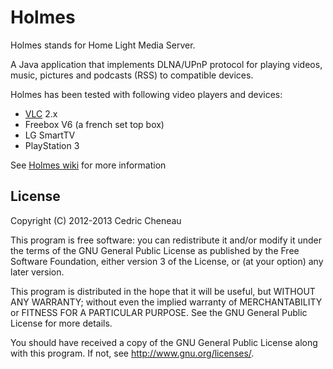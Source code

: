 Holmes
============================

Holmes stands for Home Light Media Server.

A Java application that implements DLNA/UPnP protocol for playing videos, music, pictures and podcasts (RSS) to compatible devices.

Holmes has been tested with following video players and devices:
* [VLC](http://www.videolan.org/vlc/) 2.x
* Freebox V6 (a french set top box)
* LG SmartTV
* PlayStation 3


See [Holmes wiki](https://github.com/ccheneau/Holmes/wiki) for more information


## License
 
Copyright (C) 2012-2013  Cedric Cheneau

This program is free software: you can redistribute it and/or modify
it under the terms of the GNU General Public License as published by
the Free Software Foundation, either version 3 of the License, or
(at your option) any later version.
 
This program is distributed in the hope that it will be useful,
but WITHOUT ANY WARRANTY; without even the implied warranty of
MERCHANTABILITY or FITNESS FOR A PARTICULAR PURPOSE.  See the
GNU General Public License for more details.
 
You should have received a copy of the GNU General Public License
along with this program.  If not, see <http://www.gnu.org/licenses/>.
